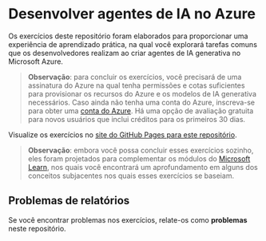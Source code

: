 # Desenvolver agentes de IA no Azure

Os exercícios deste repositório foram elaborados para proporcionar uma experiência de aprendizado prática, na qual você explorará tarefas comuns que os desenvolvedores realizam ao criar agentes de IA generativa no Microsoft Azure.

> **Observação**: para concluir os exercícios, você precisará de uma assinatura do Azure na qual tenha permissões e cotas suficientes para provisionar os recursos do Azure e os modelos de IA generativa necessários. Caso ainda não tenha uma conta do Azure, inscreva-se para obter uma [conta do Azure](https://azure.microsoft.com/free). Há uma opção de avaliação gratuita para novos usuários que inclui créditos para os primeiros 30 dias.

Visualize os exercícios no [site do GitHub Pages para este repositório](https://go.microsoft.com/fwlink/?linkid=2310820).

> **Observação**: embora você possa concluir esses exercícios sozinho, eles foram projetados para complementar os módulos do [Microsoft Learn](https://learn.microsoft.com/training/paths/develop-ai-agents-on-azure/), nos quais você encontrará um aprofundamento em alguns dos conceitos subjacentes nos quais esses exercícios se baseiam.

## Problemas de relatórios

Se você encontrar problemas nos exercícios, relate-os como **problemas** neste repositório.

